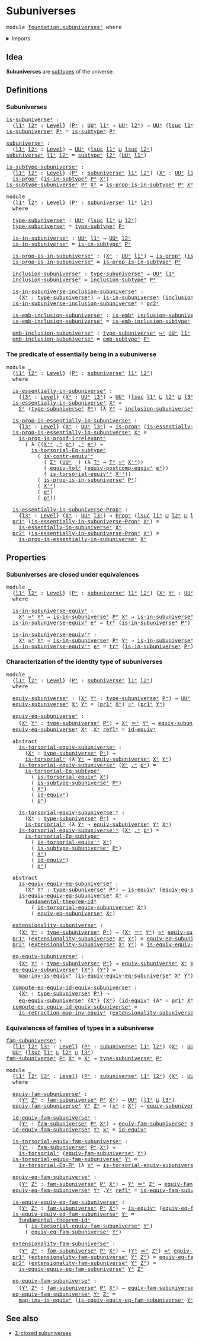 # Subuniverses

<pre class="Agda"><a id="25" class="Keyword">module</a> <a id="32" href="foundation.subuniverses%25E1%25B5%2589.html" class="Module">foundation.subuniversesᵉ</a> <a id="57" class="Keyword">where</a>
</pre>
<details><summary>Imports</summary>

<pre class="Agda"><a id="113" class="Keyword">open</a> <a id="118" class="Keyword">import</a> <a id="125" href="foundation.dependent-pair-types%25E1%25B5%2589.html" class="Module">foundation.dependent-pair-typesᵉ</a>
<a id="158" class="Keyword">open</a> <a id="163" class="Keyword">import</a> <a id="170" href="foundation.equality-dependent-function-types%25E1%25B5%2589.html" class="Module">foundation.equality-dependent-function-typesᵉ</a>
<a id="216" class="Keyword">open</a> <a id="221" class="Keyword">import</a> <a id="228" href="foundation.equivalences%25E1%25B5%2589.html" class="Module">foundation.equivalencesᵉ</a>
<a id="253" class="Keyword">open</a> <a id="258" class="Keyword">import</a> <a id="265" href="foundation.fundamental-theorem-of-identity-types%25E1%25B5%2589.html" class="Module">foundation.fundamental-theorem-of-identity-typesᵉ</a>
<a id="315" class="Keyword">open</a> <a id="320" class="Keyword">import</a> <a id="327" href="foundation.subtype-identity-principle%25E1%25B5%2589.html" class="Module">foundation.subtype-identity-principleᵉ</a>
<a id="366" class="Keyword">open</a> <a id="371" class="Keyword">import</a> <a id="378" href="foundation.univalence%25E1%25B5%2589.html" class="Module">foundation.univalenceᵉ</a>
<a id="401" class="Keyword">open</a> <a id="406" class="Keyword">import</a> <a id="413" href="foundation.universe-levels%25E1%25B5%2589.html" class="Module">foundation.universe-levelsᵉ</a>

<a id="442" class="Keyword">open</a> <a id="447" class="Keyword">import</a> <a id="454" href="foundation-core.contractible-types%25E1%25B5%2589.html" class="Module">foundation-core.contractible-typesᵉ</a>
<a id="490" class="Keyword">open</a> <a id="495" class="Keyword">import</a> <a id="502" href="foundation-core.embeddings%25E1%25B5%2589.html" class="Module">foundation-core.embeddingsᵉ</a>
<a id="530" class="Keyword">open</a> <a id="535" class="Keyword">import</a> <a id="542" href="foundation-core.fibers-of-maps%25E1%25B5%2589.html" class="Module">foundation-core.fibers-of-mapsᵉ</a>
<a id="574" class="Keyword">open</a> <a id="579" class="Keyword">import</a> <a id="586" href="foundation-core.functoriality-dependent-pair-types%25E1%25B5%2589.html" class="Module">foundation-core.functoriality-dependent-pair-typesᵉ</a>
<a id="638" class="Keyword">open</a> <a id="643" class="Keyword">import</a> <a id="650" href="foundation-core.identity-types%25E1%25B5%2589.html" class="Module">foundation-core.identity-typesᵉ</a>
<a id="682" class="Keyword">open</a> <a id="687" class="Keyword">import</a> <a id="694" href="foundation-core.propositions%25E1%25B5%2589.html" class="Module">foundation-core.propositionsᵉ</a>
<a id="724" class="Keyword">open</a> <a id="729" class="Keyword">import</a> <a id="736" href="foundation-core.subtypes%25E1%25B5%2589.html" class="Module">foundation-core.subtypesᵉ</a>
<a id="762" class="Keyword">open</a> <a id="767" class="Keyword">import</a> <a id="774" href="foundation-core.torsorial-type-families%25E1%25B5%2589.html" class="Module">foundation-core.torsorial-type-familiesᵉ</a>
<a id="815" class="Keyword">open</a> <a id="820" class="Keyword">import</a> <a id="827" href="foundation-core.transport-along-identifications%25E1%25B5%2589.html" class="Module">foundation-core.transport-along-identificationsᵉ</a>
</pre>
</details>

## Idea

**Subuniverses** are [subtypes](foundation-core.subtypes.md) of the universe.

## Definitions

### Subuniverses

<pre class="Agda"><a id="is-subuniverseᵉ"></a><a id="1023" href="foundation.subuniverses%25E1%25B5%2589.html#1023" class="Function">is-subuniverseᵉ</a> <a id="1039" class="Symbol">:</a>
  <a id="1043" class="Symbol">{</a><a id="1044" href="foundation.subuniverses%25E1%25B5%2589.html#1044" class="Bound">l1ᵉ</a> <a id="1048" href="foundation.subuniverses%25E1%25B5%2589.html#1048" class="Bound">l2ᵉ</a> <a id="1052" class="Symbol">:</a> <a id="1054" href="Agda.Primitive.html#742" class="Postulate">Level</a><a id="1059" class="Symbol">}</a> <a id="1061" class="Symbol">(</a><a id="1062" href="foundation.subuniverses%25E1%25B5%2589.html#1062" class="Bound">Pᵉ</a> <a id="1065" class="Symbol">:</a> <a id="1067" href="Agda.Primitive.html#429" class="Primitive">UUᵉ</a> <a id="1071" href="foundation.subuniverses%25E1%25B5%2589.html#1044" class="Bound">l1ᵉ</a> <a id="1075" class="Symbol">→</a> <a id="1077" href="Agda.Primitive.html#429" class="Primitive">UUᵉ</a> <a id="1081" href="foundation.subuniverses%25E1%25B5%2589.html#1048" class="Bound">l2ᵉ</a><a id="1084" class="Symbol">)</a> <a id="1086" class="Symbol">→</a> <a id="1088" href="Agda.Primitive.html#429" class="Primitive">UUᵉ</a> <a id="1092" class="Symbol">(</a><a id="1093" href="Agda.Primitive.html#931" class="Primitive">lsuc</a> <a id="1098" href="foundation.subuniverses%25E1%25B5%2589.html#1044" class="Bound">l1ᵉ</a> <a id="1102" href="Agda.Primitive.html#961" class="Primitive Operator">⊔</a> <a id="1104" href="foundation.subuniverses%25E1%25B5%2589.html#1048" class="Bound">l2ᵉ</a><a id="1107" class="Symbol">)</a>
<a id="1109" href="foundation.subuniverses%25E1%25B5%2589.html#1023" class="Function">is-subuniverseᵉ</a> <a id="1125" href="foundation.subuniverses%25E1%25B5%2589.html#1125" class="Bound">Pᵉ</a> <a id="1128" class="Symbol">=</a> <a id="1130" href="foundation-core.subtypes%25E1%25B5%2589.html#1302" class="Function">is-subtypeᵉ</a> <a id="1142" href="foundation.subuniverses%25E1%25B5%2589.html#1125" class="Bound">Pᵉ</a>

<a id="subuniverseᵉ"></a><a id="1146" href="foundation.subuniverses%25E1%25B5%2589.html#1146" class="Function">subuniverseᵉ</a> <a id="1159" class="Symbol">:</a>
  <a id="1163" class="Symbol">(</a><a id="1164" href="foundation.subuniverses%25E1%25B5%2589.html#1164" class="Bound">l1ᵉ</a> <a id="1168" href="foundation.subuniverses%25E1%25B5%2589.html#1168" class="Bound">l2ᵉ</a> <a id="1172" class="Symbol">:</a> <a id="1174" href="Agda.Primitive.html#742" class="Postulate">Level</a><a id="1179" class="Symbol">)</a> <a id="1181" class="Symbol">→</a> <a id="1183" href="Agda.Primitive.html#429" class="Primitive">UUᵉ</a> <a id="1187" class="Symbol">(</a><a id="1188" href="Agda.Primitive.html#931" class="Primitive">lsuc</a> <a id="1193" href="foundation.subuniverses%25E1%25B5%2589.html#1164" class="Bound">l1ᵉ</a> <a id="1197" href="Agda.Primitive.html#961" class="Primitive Operator">⊔</a> <a id="1199" href="Agda.Primitive.html#931" class="Primitive">lsuc</a> <a id="1204" href="foundation.subuniverses%25E1%25B5%2589.html#1168" class="Bound">l2ᵉ</a><a id="1207" class="Symbol">)</a>
<a id="1209" href="foundation.subuniverses%25E1%25B5%2589.html#1146" class="Function">subuniverseᵉ</a> <a id="1222" href="foundation.subuniverses%25E1%25B5%2589.html#1222" class="Bound">l1ᵉ</a> <a id="1226" href="foundation.subuniverses%25E1%25B5%2589.html#1226" class="Bound">l2ᵉ</a> <a id="1230" class="Symbol">=</a> <a id="1232" href="foundation-core.subtypes%25E1%25B5%2589.html#1441" class="Function">subtypeᵉ</a> <a id="1241" href="foundation.subuniverses%25E1%25B5%2589.html#1226" class="Bound">l2ᵉ</a> <a id="1245" class="Symbol">(</a><a id="1246" href="Agda.Primitive.html#429" class="Primitive">UUᵉ</a> <a id="1250" href="foundation.subuniverses%25E1%25B5%2589.html#1222" class="Bound">l1ᵉ</a><a id="1253" class="Symbol">)</a>

<a id="is-subtype-subuniverseᵉ"></a><a id="1256" href="foundation.subuniverses%25E1%25B5%2589.html#1256" class="Function">is-subtype-subuniverseᵉ</a> <a id="1280" class="Symbol">:</a>
  <a id="1284" class="Symbol">{</a><a id="1285" href="foundation.subuniverses%25E1%25B5%2589.html#1285" class="Bound">l1ᵉ</a> <a id="1289" href="foundation.subuniverses%25E1%25B5%2589.html#1289" class="Bound">l2ᵉ</a> <a id="1293" class="Symbol">:</a> <a id="1295" href="Agda.Primitive.html#742" class="Postulate">Level</a><a id="1300" class="Symbol">}</a> <a id="1302" class="Symbol">(</a><a id="1303" href="foundation.subuniverses%25E1%25B5%2589.html#1303" class="Bound">Pᵉ</a> <a id="1306" class="Symbol">:</a> <a id="1308" href="foundation.subuniverses%25E1%25B5%2589.html#1146" class="Function">subuniverseᵉ</a> <a id="1321" href="foundation.subuniverses%25E1%25B5%2589.html#1285" class="Bound">l1ᵉ</a> <a id="1325" href="foundation.subuniverses%25E1%25B5%2589.html#1289" class="Bound">l2ᵉ</a><a id="1328" class="Symbol">)</a> <a id="1330" class="Symbol">(</a><a id="1331" href="foundation.subuniverses%25E1%25B5%2589.html#1331" class="Bound">Xᵉ</a> <a id="1334" class="Symbol">:</a> <a id="1336" href="Agda.Primitive.html#429" class="Primitive">UUᵉ</a> <a id="1340" href="foundation.subuniverses%25E1%25B5%2589.html#1285" class="Bound">l1ᵉ</a><a id="1343" class="Symbol">)</a> <a id="1345" class="Symbol">→</a>
  <a id="1349" href="foundation-core.propositions%25E1%25B5%2589.html#1041" class="Function">is-propᵉ</a> <a id="1358" class="Symbol">(</a><a id="1359" href="foundation-core.subtypes%25E1%25B5%2589.html#1626" class="Function">is-in-subtypeᵉ</a> <a id="1374" href="foundation.subuniverses%25E1%25B5%2589.html#1303" class="Bound">Pᵉ</a> <a id="1377" href="foundation.subuniverses%25E1%25B5%2589.html#1331" class="Bound">Xᵉ</a><a id="1379" class="Symbol">)</a>
<a id="1381" href="foundation.subuniverses%25E1%25B5%2589.html#1256" class="Function">is-subtype-subuniverseᵉ</a> <a id="1405" href="foundation.subuniverses%25E1%25B5%2589.html#1405" class="Bound">Pᵉ</a> <a id="1408" href="foundation.subuniverses%25E1%25B5%2589.html#1408" class="Bound">Xᵉ</a> <a id="1411" class="Symbol">=</a> <a id="1413" href="foundation-core.subtypes%25E1%25B5%2589.html#1700" class="Function">is-prop-is-in-subtypeᵉ</a> <a id="1436" href="foundation.subuniverses%25E1%25B5%2589.html#1405" class="Bound">Pᵉ</a> <a id="1439" href="foundation.subuniverses%25E1%25B5%2589.html#1408" class="Bound">Xᵉ</a>

<a id="1443" class="Keyword">module</a> <a id="1450" href="foundation.subuniverses%25E1%25B5%2589.html#1450" class="Module">_</a>
  <a id="1454" class="Symbol">{</a><a id="1455" href="foundation.subuniverses%25E1%25B5%2589.html#1455" class="Bound">l1ᵉ</a> <a id="1459" href="foundation.subuniverses%25E1%25B5%2589.html#1459" class="Bound">l2ᵉ</a> <a id="1463" class="Symbol">:</a> <a id="1465" href="Agda.Primitive.html#742" class="Postulate">Level</a><a id="1470" class="Symbol">}</a> <a id="1472" class="Symbol">(</a><a id="1473" href="foundation.subuniverses%25E1%25B5%2589.html#1473" class="Bound">Pᵉ</a> <a id="1476" class="Symbol">:</a> <a id="1478" href="foundation.subuniverses%25E1%25B5%2589.html#1146" class="Function">subuniverseᵉ</a> <a id="1491" href="foundation.subuniverses%25E1%25B5%2589.html#1455" class="Bound">l1ᵉ</a> <a id="1495" href="foundation.subuniverses%25E1%25B5%2589.html#1459" class="Bound">l2ᵉ</a><a id="1498" class="Symbol">)</a>
  <a id="1502" class="Keyword">where</a>

  <a id="1511" href="foundation.subuniverses%25E1%25B5%2589.html#1511" class="Function">type-subuniverseᵉ</a> <a id="1529" class="Symbol">:</a> <a id="1531" href="Agda.Primitive.html#429" class="Primitive">UUᵉ</a> <a id="1535" class="Symbol">(</a><a id="1536" href="Agda.Primitive.html#931" class="Primitive">lsuc</a> <a id="1541" href="foundation.subuniverses%25E1%25B5%2589.html#1455" class="Bound">l1ᵉ</a> <a id="1545" href="Agda.Primitive.html#961" class="Primitive Operator">⊔</a> <a id="1547" href="foundation.subuniverses%25E1%25B5%2589.html#1459" class="Bound">l2ᵉ</a><a id="1550" class="Symbol">)</a>
  <a id="1554" href="foundation.subuniverses%25E1%25B5%2589.html#1511" class="Function">type-subuniverseᵉ</a> <a id="1572" class="Symbol">=</a> <a id="1574" href="foundation-core.subtypes%25E1%25B5%2589.html#1826" class="Function">type-subtypeᵉ</a> <a id="1588" href="foundation.subuniverses%25E1%25B5%2589.html#1473" class="Bound">Pᵉ</a>

  <a id="1594" href="foundation.subuniverses%25E1%25B5%2589.html#1594" class="Function">is-in-subuniverseᵉ</a> <a id="1613" class="Symbol">:</a> <a id="1615" href="Agda.Primitive.html#429" class="Primitive">UUᵉ</a> <a id="1619" href="foundation.subuniverses%25E1%25B5%2589.html#1455" class="Bound">l1ᵉ</a> <a id="1623" class="Symbol">→</a> <a id="1625" href="Agda.Primitive.html#429" class="Primitive">UUᵉ</a> <a id="1629" href="foundation.subuniverses%25E1%25B5%2589.html#1459" class="Bound">l2ᵉ</a>
  <a id="1635" href="foundation.subuniverses%25E1%25B5%2589.html#1594" class="Function">is-in-subuniverseᵉ</a> <a id="1654" class="Symbol">=</a> <a id="1656" href="foundation-core.subtypes%25E1%25B5%2589.html#1626" class="Function">is-in-subtypeᵉ</a> <a id="1671" href="foundation.subuniverses%25E1%25B5%2589.html#1473" class="Bound">Pᵉ</a>

  <a id="1677" href="foundation.subuniverses%25E1%25B5%2589.html#1677" class="Function">is-prop-is-in-subuniverseᵉ</a> <a id="1704" class="Symbol">:</a> <a id="1706" class="Symbol">(</a><a id="1707" href="foundation.subuniverses%25E1%25B5%2589.html#1707" class="Bound">Xᵉ</a> <a id="1710" class="Symbol">:</a> <a id="1712" href="Agda.Primitive.html#429" class="Primitive">UUᵉ</a> <a id="1716" href="foundation.subuniverses%25E1%25B5%2589.html#1455" class="Bound">l1ᵉ</a><a id="1719" class="Symbol">)</a> <a id="1721" class="Symbol">→</a> <a id="1723" href="foundation-core.propositions%25E1%25B5%2589.html#1041" class="Function">is-propᵉ</a> <a id="1732" class="Symbol">(</a><a id="1733" href="foundation.subuniverses%25E1%25B5%2589.html#1594" class="Function">is-in-subuniverseᵉ</a> <a id="1752" href="foundation.subuniverses%25E1%25B5%2589.html#1707" class="Bound">Xᵉ</a><a id="1754" class="Symbol">)</a>
  <a id="1758" href="foundation.subuniverses%25E1%25B5%2589.html#1677" class="Function">is-prop-is-in-subuniverseᵉ</a> <a id="1785" class="Symbol">=</a> <a id="1787" href="foundation-core.subtypes%25E1%25B5%2589.html#1700" class="Function">is-prop-is-in-subtypeᵉ</a> <a id="1810" href="foundation.subuniverses%25E1%25B5%2589.html#1473" class="Bound">Pᵉ</a>

  <a id="1816" href="foundation.subuniverses%25E1%25B5%2589.html#1816" class="Function">inclusion-subuniverseᵉ</a> <a id="1839" class="Symbol">:</a> <a id="1841" href="foundation.subuniverses%25E1%25B5%2589.html#1511" class="Function">type-subuniverseᵉ</a> <a id="1859" class="Symbol">→</a> <a id="1861" href="Agda.Primitive.html#429" class="Primitive">UUᵉ</a> <a id="1865" href="foundation.subuniverses%25E1%25B5%2589.html#1455" class="Bound">l1ᵉ</a>
  <a id="1871" href="foundation.subuniverses%25E1%25B5%2589.html#1816" class="Function">inclusion-subuniverseᵉ</a> <a id="1894" class="Symbol">=</a> <a id="1896" href="foundation-core.subtypes%25E1%25B5%2589.html#1900" class="Function">inclusion-subtypeᵉ</a> <a id="1915" href="foundation.subuniverses%25E1%25B5%2589.html#1473" class="Bound">Pᵉ</a>

  <a id="1921" href="foundation.subuniverses%25E1%25B5%2589.html#1921" class="Function">is-in-subuniverse-inclusion-subuniverseᵉ</a> <a id="1962" class="Symbol">:</a>
    <a id="1968" class="Symbol">(</a><a id="1969" href="foundation.subuniverses%25E1%25B5%2589.html#1969" class="Bound">Xᵉ</a> <a id="1972" class="Symbol">:</a> <a id="1974" href="foundation.subuniverses%25E1%25B5%2589.html#1511" class="Function">type-subuniverseᵉ</a><a id="1991" class="Symbol">)</a> <a id="1993" class="Symbol">→</a> <a id="1995" href="foundation.subuniverses%25E1%25B5%2589.html#1594" class="Function">is-in-subuniverseᵉ</a> <a id="2014" class="Symbol">(</a><a id="2015" href="foundation.subuniverses%25E1%25B5%2589.html#1816" class="Function">inclusion-subuniverseᵉ</a> <a id="2038" href="foundation.subuniverses%25E1%25B5%2589.html#1969" class="Bound">Xᵉ</a><a id="2040" class="Symbol">)</a>
  <a id="2044" href="foundation.subuniverses%25E1%25B5%2589.html#1921" class="Function">is-in-subuniverse-inclusion-subuniverseᵉ</a> <a id="2085" class="Symbol">=</a> <a id="2087" href="foundation.dependent-pair-types%25E1%25B5%2589.html#711" class="Field">pr2ᵉ</a>

  <a id="2095" href="foundation.subuniverses%25E1%25B5%2589.html#2095" class="Function">is-emb-inclusion-subuniverseᵉ</a> <a id="2125" class="Symbol">:</a> <a id="2127" href="foundation-core.embeddings%25E1%25B5%2589.html#1101" class="Function">is-embᵉ</a> <a id="2135" href="foundation.subuniverses%25E1%25B5%2589.html#1816" class="Function">inclusion-subuniverseᵉ</a>
  <a id="2160" href="foundation.subuniverses%25E1%25B5%2589.html#2095" class="Function">is-emb-inclusion-subuniverseᵉ</a> <a id="2190" class="Symbol">=</a> <a id="2192" href="foundation-core.subtypes%25E1%25B5%2589.html#5242" class="Function">is-emb-inclusion-subtypeᵉ</a> <a id="2218" href="foundation.subuniverses%25E1%25B5%2589.html#1473" class="Bound">Pᵉ</a>

  <a id="2224" href="foundation.subuniverses%25E1%25B5%2589.html#2224" class="Function">emb-inclusion-subuniverseᵉ</a> <a id="2251" class="Symbol">:</a> <a id="2253" href="foundation.subuniverses%25E1%25B5%2589.html#1511" class="Function">type-subuniverseᵉ</a> <a id="2271" href="foundation-core.embeddings%25E1%25B5%2589.html#1585" class="Function Operator">↪ᵉ</a> <a id="2274" href="Agda.Primitive.html#429" class="Primitive">UUᵉ</a> <a id="2278" href="foundation.subuniverses%25E1%25B5%2589.html#1455" class="Bound">l1ᵉ</a>
  <a id="2284" href="foundation.subuniverses%25E1%25B5%2589.html#2224" class="Function">emb-inclusion-subuniverseᵉ</a> <a id="2311" class="Symbol">=</a> <a id="2313" href="foundation-core.subtypes%25E1%25B5%2589.html#5408" class="Function">emb-subtypeᵉ</a> <a id="2326" href="foundation.subuniverses%25E1%25B5%2589.html#1473" class="Bound">Pᵉ</a>
</pre>
### The predicate of essentially being in a subuniverse

<pre class="Agda"><a id="2399" class="Keyword">module</a> <a id="2406" href="foundation.subuniverses%25E1%25B5%2589.html#2406" class="Module">_</a>
  <a id="2410" class="Symbol">{</a><a id="2411" href="foundation.subuniverses%25E1%25B5%2589.html#2411" class="Bound">l1ᵉ</a> <a id="2415" href="foundation.subuniverses%25E1%25B5%2589.html#2415" class="Bound">l2ᵉ</a> <a id="2419" class="Symbol">:</a> <a id="2421" href="Agda.Primitive.html#742" class="Postulate">Level</a><a id="2426" class="Symbol">}</a> <a id="2428" class="Symbol">(</a><a id="2429" href="foundation.subuniverses%25E1%25B5%2589.html#2429" class="Bound">Pᵉ</a> <a id="2432" class="Symbol">:</a> <a id="2434" href="foundation.subuniverses%25E1%25B5%2589.html#1146" class="Function">subuniverseᵉ</a> <a id="2447" href="foundation.subuniverses%25E1%25B5%2589.html#2411" class="Bound">l1ᵉ</a> <a id="2451" href="foundation.subuniverses%25E1%25B5%2589.html#2415" class="Bound">l2ᵉ</a><a id="2454" class="Symbol">)</a>
  <a id="2458" class="Keyword">where</a>

  <a id="2467" href="foundation.subuniverses%25E1%25B5%2589.html#2467" class="Function">is-essentially-in-subuniverseᵉ</a> <a id="2498" class="Symbol">:</a>
    <a id="2504" class="Symbol">{</a><a id="2505" href="foundation.subuniverses%25E1%25B5%2589.html#2505" class="Bound">l3ᵉ</a> <a id="2509" class="Symbol">:</a> <a id="2511" href="Agda.Primitive.html#742" class="Postulate">Level</a><a id="2516" class="Symbol">}</a> <a id="2518" class="Symbol">(</a><a id="2519" href="foundation.subuniverses%25E1%25B5%2589.html#2519" class="Bound">Xᵉ</a> <a id="2522" class="Symbol">:</a> <a id="2524" href="Agda.Primitive.html#429" class="Primitive">UUᵉ</a> <a id="2528" href="foundation.subuniverses%25E1%25B5%2589.html#2505" class="Bound">l3ᵉ</a><a id="2531" class="Symbol">)</a> <a id="2533" class="Symbol">→</a> <a id="2535" href="Agda.Primitive.html#429" class="Primitive">UUᵉ</a> <a id="2539" class="Symbol">(</a><a id="2540" href="Agda.Primitive.html#931" class="Primitive">lsuc</a> <a id="2545" href="foundation.subuniverses%25E1%25B5%2589.html#2411" class="Bound">l1ᵉ</a> <a id="2549" href="Agda.Primitive.html#961" class="Primitive Operator">⊔</a> <a id="2551" href="foundation.subuniverses%25E1%25B5%2589.html#2415" class="Bound">l2ᵉ</a> <a id="2555" href="Agda.Primitive.html#961" class="Primitive Operator">⊔</a> <a id="2557" href="foundation.subuniverses%25E1%25B5%2589.html#2505" class="Bound">l3ᵉ</a><a id="2560" class="Symbol">)</a>
  <a id="2564" href="foundation.subuniverses%25E1%25B5%2589.html#2467" class="Function">is-essentially-in-subuniverseᵉ</a> <a id="2595" href="foundation.subuniverses%25E1%25B5%2589.html#2595" class="Bound">Xᵉ</a> <a id="2598" class="Symbol">=</a>
    <a id="2604" href="foundation.dependent-pair-types%25E1%25B5%2589.html#585" class="Record">Σᵉ</a> <a id="2607" class="Symbol">(</a><a id="2608" href="foundation.subuniverses%25E1%25B5%2589.html#1511" class="Function">type-subuniverseᵉ</a> <a id="2626" href="foundation.subuniverses%25E1%25B5%2589.html#2429" class="Bound">Pᵉ</a><a id="2628" class="Symbol">)</a> <a id="2630" class="Symbol">(λ</a> <a id="2633" href="foundation.subuniverses%25E1%25B5%2589.html#2633" class="Bound">Yᵉ</a> <a id="2636" class="Symbol">→</a> <a id="2638" href="foundation.subuniverses%25E1%25B5%2589.html#1816" class="Function">inclusion-subuniverseᵉ</a> <a id="2661" href="foundation.subuniverses%25E1%25B5%2589.html#2429" class="Bound">Pᵉ</a> <a id="2664" href="foundation.subuniverses%25E1%25B5%2589.html#2633" class="Bound">Yᵉ</a> <a id="2667" href="foundation-core.equivalences%25E1%25B5%2589.html#2662" class="Function Operator">≃ᵉ</a> <a id="2670" href="foundation.subuniverses%25E1%25B5%2589.html#2595" class="Bound">Xᵉ</a><a id="2672" class="Symbol">)</a>

  <a id="2677" href="foundation.subuniverses%25E1%25B5%2589.html#2677" class="Function">is-prop-is-essentially-in-subuniverseᵉ</a> <a id="2716" class="Symbol">:</a>
    <a id="2722" class="Symbol">{</a><a id="2723" href="foundation.subuniverses%25E1%25B5%2589.html#2723" class="Bound">l3ᵉ</a> <a id="2727" class="Symbol">:</a> <a id="2729" href="Agda.Primitive.html#742" class="Postulate">Level</a><a id="2734" class="Symbol">}</a> <a id="2736" class="Symbol">(</a><a id="2737" href="foundation.subuniverses%25E1%25B5%2589.html#2737" class="Bound">Xᵉ</a> <a id="2740" class="Symbol">:</a> <a id="2742" href="Agda.Primitive.html#429" class="Primitive">UUᵉ</a> <a id="2746" href="foundation.subuniverses%25E1%25B5%2589.html#2723" class="Bound">l3ᵉ</a><a id="2749" class="Symbol">)</a> <a id="2751" class="Symbol">→</a> <a id="2753" href="foundation-core.propositions%25E1%25B5%2589.html#1041" class="Function">is-propᵉ</a> <a id="2762" class="Symbol">(</a><a id="2763" href="foundation.subuniverses%25E1%25B5%2589.html#2467" class="Function">is-essentially-in-subuniverseᵉ</a> <a id="2794" href="foundation.subuniverses%25E1%25B5%2589.html#2737" class="Bound">Xᵉ</a><a id="2796" class="Symbol">)</a>
  <a id="2800" href="foundation.subuniverses%25E1%25B5%2589.html#2677" class="Function">is-prop-is-essentially-in-subuniverseᵉ</a> <a id="2839" href="foundation.subuniverses%25E1%25B5%2589.html#2839" class="Bound">Xᵉ</a> <a id="2842" class="Symbol">=</a>
    <a id="2848" href="foundation-core.propositions%25E1%25B5%2589.html#3210" class="Function">is-prop-is-proof-irrelevantᵉ</a>
      <a id="2883" class="Symbol">(</a> <a id="2885" class="Symbol">λ</a> <a id="2887" class="Symbol">((</a><a id="2889" href="foundation.subuniverses%25E1%25B5%2589.html#2889" class="Bound">X&#39;ᵉ</a> <a id="2893" href="foundation.dependent-pair-types%25E1%25B5%2589.html#788" class="InductiveConstructor Operator">,ᵉ</a> <a id="2896" href="foundation.subuniverses%25E1%25B5%2589.html#2896" class="Bound">pᵉ</a><a id="2898" class="Symbol">)</a> <a id="2900" href="foundation.dependent-pair-types%25E1%25B5%2589.html#788" class="InductiveConstructor Operator">,ᵉ</a> <a id="2903" href="foundation.subuniverses%25E1%25B5%2589.html#2903" class="Bound">eᵉ</a><a id="2905" class="Symbol">)</a> <a id="2907" class="Symbol">→</a>
        <a id="2917" href="foundation.subtype-identity-principle%25E1%25B5%2589.html#1348" class="Function">is-torsorial-Eq-subtypeᵉ</a>
          <a id="2952" class="Symbol">(</a> <a id="2954" href="foundation-core.contractible-types%25E1%25B5%2589.html#3162" class="Function">is-contr-equiv&#39;ᵉ</a>
            <a id="2983" class="Symbol">(</a> <a id="2985" href="foundation.dependent-pair-types%25E1%25B5%2589.html#585" class="Record">Σᵉ</a> <a id="2988" class="Symbol">(</a><a id="2989" href="Agda.Primitive.html#429" class="Primitive">UUᵉ</a> <a id="2993" class="Symbol">_)</a> <a id="2996" class="Symbol">(λ</a> <a id="2999" href="foundation.subuniverses%25E1%25B5%2589.html#2999" class="Bound">Tᵉ</a> <a id="3002" class="Symbol">→</a> <a id="3004" href="foundation.subuniverses%25E1%25B5%2589.html#2999" class="Bound">Tᵉ</a> <a id="3007" href="foundation-core.equivalences%25E1%25B5%2589.html#2662" class="Function Operator">≃ᵉ</a> <a id="3010" href="foundation.subuniverses%25E1%25B5%2589.html#2889" class="Bound">X&#39;ᵉ</a><a id="3013" class="Symbol">))</a>
            <a id="3028" class="Symbol">(</a> <a id="3030" href="foundation-core.functoriality-dependent-pair-types%25E1%25B5%2589.html#7790" class="Function">equiv-totᵉ</a> <a id="3041" class="Symbol">(</a><a id="3042" href="foundation.equivalences%25E1%25B5%2589.html#18615" class="Function">equiv-postcomp-equivᵉ</a> <a id="3064" href="foundation.subuniverses%25E1%25B5%2589.html#2903" class="Bound">eᵉ</a><a id="3066" class="Symbol">))</a>
            <a id="3081" class="Symbol">(</a> <a id="3083" href="foundation.univalence%25E1%25B5%2589.html#4214" class="Function">is-torsorial-equiv&#39;ᵉ</a> <a id="3104" href="foundation.subuniverses%25E1%25B5%2589.html#2889" class="Bound">X&#39;ᵉ</a><a id="3107" class="Symbol">))</a>
          <a id="3120" class="Symbol">(</a> <a id="3122" href="foundation.subuniverses%25E1%25B5%2589.html#1677" class="Function">is-prop-is-in-subuniverseᵉ</a> <a id="3149" href="foundation.subuniverses%25E1%25B5%2589.html#2429" class="Bound">Pᵉ</a><a id="3151" class="Symbol">)</a>
          <a id="3163" class="Symbol">(</a> <a id="3165" href="foundation.subuniverses%25E1%25B5%2589.html#2889" class="Bound">X&#39;ᵉ</a><a id="3168" class="Symbol">)</a>
          <a id="3180" class="Symbol">(</a> <a id="3182" href="foundation.subuniverses%25E1%25B5%2589.html#2903" class="Bound">eᵉ</a><a id="3184" class="Symbol">)</a>
          <a id="3196" class="Symbol">(</a> <a id="3198" href="foundation.subuniverses%25E1%25B5%2589.html#2896" class="Bound">pᵉ</a><a id="3200" class="Symbol">))</a>

  <a id="3206" href="foundation.subuniverses%25E1%25B5%2589.html#3206" class="Function">is-essentially-in-subuniverse-Propᵉ</a> <a id="3242" class="Symbol">:</a>
    <a id="3248" class="Symbol">{</a><a id="3249" href="foundation.subuniverses%25E1%25B5%2589.html#3249" class="Bound">l3ᵉ</a> <a id="3253" class="Symbol">:</a> <a id="3255" href="Agda.Primitive.html#742" class="Postulate">Level</a><a id="3260" class="Symbol">}</a> <a id="3262" class="Symbol">(</a><a id="3263" href="foundation.subuniverses%25E1%25B5%2589.html#3263" class="Bound">Xᵉ</a> <a id="3266" class="Symbol">:</a> <a id="3268" href="Agda.Primitive.html#429" class="Primitive">UUᵉ</a> <a id="3272" href="foundation.subuniverses%25E1%25B5%2589.html#3249" class="Bound">l3ᵉ</a><a id="3275" class="Symbol">)</a> <a id="3277" class="Symbol">→</a> <a id="3279" href="foundation-core.propositions%25E1%25B5%2589.html#1181" class="Function">Propᵉ</a> <a id="3285" class="Symbol">(</a><a id="3286" href="Agda.Primitive.html#931" class="Primitive">lsuc</a> <a id="3291" href="foundation.subuniverses%25E1%25B5%2589.html#2411" class="Bound">l1ᵉ</a> <a id="3295" href="Agda.Primitive.html#961" class="Primitive Operator">⊔</a> <a id="3297" href="foundation.subuniverses%25E1%25B5%2589.html#2415" class="Bound">l2ᵉ</a> <a id="3301" href="Agda.Primitive.html#961" class="Primitive Operator">⊔</a> <a id="3303" href="foundation.subuniverses%25E1%25B5%2589.html#3249" class="Bound">l3ᵉ</a><a id="3306" class="Symbol">)</a>
  <a id="3310" href="foundation.dependent-pair-types%25E1%25B5%2589.html#697" class="Field">pr1ᵉ</a> <a id="3315" class="Symbol">(</a><a id="3316" href="foundation.subuniverses%25E1%25B5%2589.html#3206" class="Function">is-essentially-in-subuniverse-Propᵉ</a> <a id="3352" href="foundation.subuniverses%25E1%25B5%2589.html#3352" class="Bound">Xᵉ</a><a id="3354" class="Symbol">)</a> <a id="3356" class="Symbol">=</a>
    <a id="3362" href="foundation.subuniverses%25E1%25B5%2589.html#2467" class="Function">is-essentially-in-subuniverseᵉ</a> <a id="3393" href="foundation.subuniverses%25E1%25B5%2589.html#3352" class="Bound">Xᵉ</a>
  <a id="3398" href="foundation.dependent-pair-types%25E1%25B5%2589.html#711" class="Field">pr2ᵉ</a> <a id="3403" class="Symbol">(</a><a id="3404" href="foundation.subuniverses%25E1%25B5%2589.html#3206" class="Function">is-essentially-in-subuniverse-Propᵉ</a> <a id="3440" href="foundation.subuniverses%25E1%25B5%2589.html#3440" class="Bound">Xᵉ</a><a id="3442" class="Symbol">)</a> <a id="3444" class="Symbol">=</a>
    <a id="3450" href="foundation.subuniverses%25E1%25B5%2589.html#2677" class="Function">is-prop-is-essentially-in-subuniverseᵉ</a> <a id="3489" href="foundation.subuniverses%25E1%25B5%2589.html#3440" class="Bound">Xᵉ</a>
</pre>
## Properties

### Subuniverses are closed under equivalences

<pre class="Agda"><a id="3568" class="Keyword">module</a> <a id="3575" href="foundation.subuniverses%25E1%25B5%2589.html#3575" class="Module">_</a>
  <a id="3579" class="Symbol">{</a><a id="3580" href="foundation.subuniverses%25E1%25B5%2589.html#3580" class="Bound">l1ᵉ</a> <a id="3584" href="foundation.subuniverses%25E1%25B5%2589.html#3584" class="Bound">l2ᵉ</a> <a id="3588" class="Symbol">:</a> <a id="3590" href="Agda.Primitive.html#742" class="Postulate">Level</a><a id="3595" class="Symbol">}</a> <a id="3597" class="Symbol">(</a><a id="3598" href="foundation.subuniverses%25E1%25B5%2589.html#3598" class="Bound">Pᵉ</a> <a id="3601" class="Symbol">:</a> <a id="3603" href="foundation.subuniverses%25E1%25B5%2589.html#1146" class="Function">subuniverseᵉ</a> <a id="3616" href="foundation.subuniverses%25E1%25B5%2589.html#3580" class="Bound">l1ᵉ</a> <a id="3620" href="foundation.subuniverses%25E1%25B5%2589.html#3584" class="Bound">l2ᵉ</a><a id="3623" class="Symbol">)</a> <a id="3625" class="Symbol">{</a><a id="3626" href="foundation.subuniverses%25E1%25B5%2589.html#3626" class="Bound">Xᵉ</a> <a id="3629" href="foundation.subuniverses%25E1%25B5%2589.html#3629" class="Bound">Yᵉ</a> <a id="3632" class="Symbol">:</a> <a id="3634" href="Agda.Primitive.html#429" class="Primitive">UUᵉ</a> <a id="3638" href="foundation.subuniverses%25E1%25B5%2589.html#3580" class="Bound">l1ᵉ</a><a id="3641" class="Symbol">}</a>
  <a id="3645" class="Keyword">where</a>

  <a id="3654" href="foundation.subuniverses%25E1%25B5%2589.html#3654" class="Function">is-in-subuniverse-equivᵉ</a> <a id="3679" class="Symbol">:</a>
    <a id="3685" href="foundation.subuniverses%25E1%25B5%2589.html#3626" class="Bound">Xᵉ</a> <a id="3688" href="foundation-core.equivalences%25E1%25B5%2589.html#2662" class="Function Operator">≃ᵉ</a> <a id="3691" href="foundation.subuniverses%25E1%25B5%2589.html#3629" class="Bound">Yᵉ</a> <a id="3694" class="Symbol">→</a> <a id="3696" href="foundation.subuniverses%25E1%25B5%2589.html#1594" class="Function">is-in-subuniverseᵉ</a> <a id="3715" href="foundation.subuniverses%25E1%25B5%2589.html#3598" class="Bound">Pᵉ</a> <a id="3718" href="foundation.subuniverses%25E1%25B5%2589.html#3626" class="Bound">Xᵉ</a> <a id="3721" class="Symbol">→</a> <a id="3723" href="foundation.subuniverses%25E1%25B5%2589.html#1594" class="Function">is-in-subuniverseᵉ</a> <a id="3742" href="foundation.subuniverses%25E1%25B5%2589.html#3598" class="Bound">Pᵉ</a> <a id="3745" href="foundation.subuniverses%25E1%25B5%2589.html#3629" class="Bound">Yᵉ</a>
  <a id="3750" href="foundation.subuniverses%25E1%25B5%2589.html#3654" class="Function">is-in-subuniverse-equivᵉ</a> <a id="3775" href="foundation.subuniverses%25E1%25B5%2589.html#3775" class="Bound">eᵉ</a> <a id="3778" class="Symbol">=</a> <a id="3780" href="foundation-core.transport-along-identifications%25E1%25B5%2589.html#837" class="Function">trᵉ</a> <a id="3784" class="Symbol">(</a><a id="3785" href="foundation.subuniverses%25E1%25B5%2589.html#1594" class="Function">is-in-subuniverseᵉ</a> <a id="3804" href="foundation.subuniverses%25E1%25B5%2589.html#3598" class="Bound">Pᵉ</a><a id="3806" class="Symbol">)</a> <a id="3808" class="Symbol">(</a><a id="3809" href="foundation.univalence%25E1%25B5%2589.html#1821" class="Postulate">eq-equivᵉ</a> <a id="3819" href="foundation.subuniverses%25E1%25B5%2589.html#3775" class="Bound">eᵉ</a><a id="3821" class="Symbol">)</a>

  <a id="3826" href="foundation.subuniverses%25E1%25B5%2589.html#3826" class="Function">is-in-subuniverse-equiv&#39;ᵉ</a> <a id="3852" class="Symbol">:</a>
    <a id="3858" href="foundation.subuniverses%25E1%25B5%2589.html#3626" class="Bound">Xᵉ</a> <a id="3861" href="foundation-core.equivalences%25E1%25B5%2589.html#2662" class="Function Operator">≃ᵉ</a> <a id="3864" href="foundation.subuniverses%25E1%25B5%2589.html#3629" class="Bound">Yᵉ</a> <a id="3867" class="Symbol">→</a> <a id="3869" href="foundation.subuniverses%25E1%25B5%2589.html#1594" class="Function">is-in-subuniverseᵉ</a> <a id="3888" href="foundation.subuniverses%25E1%25B5%2589.html#3598" class="Bound">Pᵉ</a> <a id="3891" href="foundation.subuniverses%25E1%25B5%2589.html#3629" class="Bound">Yᵉ</a> <a id="3894" class="Symbol">→</a> <a id="3896" href="foundation.subuniverses%25E1%25B5%2589.html#1594" class="Function">is-in-subuniverseᵉ</a> <a id="3915" href="foundation.subuniverses%25E1%25B5%2589.html#3598" class="Bound">Pᵉ</a> <a id="3918" href="foundation.subuniverses%25E1%25B5%2589.html#3626" class="Bound">Xᵉ</a>
  <a id="3923" href="foundation.subuniverses%25E1%25B5%2589.html#3826" class="Function">is-in-subuniverse-equiv&#39;ᵉ</a> <a id="3949" href="foundation.subuniverses%25E1%25B5%2589.html#3949" class="Bound">eᵉ</a> <a id="3952" class="Symbol">=</a> <a id="3954" href="foundation-core.transport-along-identifications%25E1%25B5%2589.html#837" class="Function">trᵉ</a> <a id="3958" class="Symbol">(</a><a id="3959" href="foundation.subuniverses%25E1%25B5%2589.html#1594" class="Function">is-in-subuniverseᵉ</a> <a id="3978" href="foundation.subuniverses%25E1%25B5%2589.html#3598" class="Bound">Pᵉ</a><a id="3980" class="Symbol">)</a> <a id="3982" class="Symbol">(</a><a id="3983" href="foundation-core.identity-types%25E1%25B5%2589.html#6276" class="Function">invᵉ</a> <a id="3988" class="Symbol">(</a><a id="3989" href="foundation.univalence%25E1%25B5%2589.html#1821" class="Postulate">eq-equivᵉ</a> <a id="3999" href="foundation.subuniverses%25E1%25B5%2589.html#3949" class="Bound">eᵉ</a><a id="4001" class="Symbol">))</a>
</pre>
### Characterization of the identity type of subuniverses

<pre class="Agda"><a id="4076" class="Keyword">module</a> <a id="4083" href="foundation.subuniverses%25E1%25B5%2589.html#4083" class="Module">_</a>
  <a id="4087" class="Symbol">{</a><a id="4088" href="foundation.subuniverses%25E1%25B5%2589.html#4088" class="Bound">l1ᵉ</a> <a id="4092" href="foundation.subuniverses%25E1%25B5%2589.html#4092" class="Bound">l2ᵉ</a> <a id="4096" class="Symbol">:</a> <a id="4098" href="Agda.Primitive.html#742" class="Postulate">Level</a><a id="4103" class="Symbol">}</a> <a id="4105" class="Symbol">(</a><a id="4106" href="foundation.subuniverses%25E1%25B5%2589.html#4106" class="Bound">Pᵉ</a> <a id="4109" class="Symbol">:</a> <a id="4111" href="foundation.subuniverses%25E1%25B5%2589.html#1146" class="Function">subuniverseᵉ</a> <a id="4124" href="foundation.subuniverses%25E1%25B5%2589.html#4088" class="Bound">l1ᵉ</a> <a id="4128" href="foundation.subuniverses%25E1%25B5%2589.html#4092" class="Bound">l2ᵉ</a><a id="4131" class="Symbol">)</a>
  <a id="4135" class="Keyword">where</a>

  <a id="4144" href="foundation.subuniverses%25E1%25B5%2589.html#4144" class="Function">equiv-subuniverseᵉ</a> <a id="4163" class="Symbol">:</a> <a id="4165" class="Symbol">(</a><a id="4166" href="foundation.subuniverses%25E1%25B5%2589.html#4166" class="Bound">Xᵉ</a> <a id="4169" href="foundation.subuniverses%25E1%25B5%2589.html#4169" class="Bound">Yᵉ</a> <a id="4172" class="Symbol">:</a> <a id="4174" href="foundation.subuniverses%25E1%25B5%2589.html#1511" class="Function">type-subuniverseᵉ</a> <a id="4192" href="foundation.subuniverses%25E1%25B5%2589.html#4106" class="Bound">Pᵉ</a><a id="4194" class="Symbol">)</a> <a id="4196" class="Symbol">→</a> <a id="4198" href="Agda.Primitive.html#429" class="Primitive">UUᵉ</a> <a id="4202" href="foundation.subuniverses%25E1%25B5%2589.html#4088" class="Bound">l1ᵉ</a>
  <a id="4208" href="foundation.subuniverses%25E1%25B5%2589.html#4144" class="Function">equiv-subuniverseᵉ</a> <a id="4227" href="foundation.subuniverses%25E1%25B5%2589.html#4227" class="Bound">Xᵉ</a> <a id="4230" href="foundation.subuniverses%25E1%25B5%2589.html#4230" class="Bound">Yᵉ</a> <a id="4233" class="Symbol">=</a> <a id="4235" class="Symbol">(</a><a id="4236" href="foundation.dependent-pair-types%25E1%25B5%2589.html#697" class="Field">pr1ᵉ</a> <a id="4241" href="foundation.subuniverses%25E1%25B5%2589.html#4227" class="Bound">Xᵉ</a><a id="4243" class="Symbol">)</a> <a id="4245" href="foundation-core.equivalences%25E1%25B5%2589.html#2662" class="Function Operator">≃ᵉ</a> <a id="4248" class="Symbol">(</a><a id="4249" href="foundation.dependent-pair-types%25E1%25B5%2589.html#697" class="Field">pr1ᵉ</a> <a id="4254" href="foundation.subuniverses%25E1%25B5%2589.html#4230" class="Bound">Yᵉ</a><a id="4256" class="Symbol">)</a>

  <a id="4261" href="foundation.subuniverses%25E1%25B5%2589.html#4261" class="Function">equiv-eq-subuniverseᵉ</a> <a id="4283" class="Symbol">:</a>
    <a id="4289" class="Symbol">(</a><a id="4290" href="foundation.subuniverses%25E1%25B5%2589.html#4290" class="Bound">Xᵉ</a> <a id="4293" href="foundation.subuniverses%25E1%25B5%2589.html#4293" class="Bound">Yᵉ</a> <a id="4296" class="Symbol">:</a> <a id="4298" href="foundation.subuniverses%25E1%25B5%2589.html#1511" class="Function">type-subuniverseᵉ</a> <a id="4316" href="foundation.subuniverses%25E1%25B5%2589.html#4106" class="Bound">Pᵉ</a><a id="4318" class="Symbol">)</a> <a id="4320" class="Symbol">→</a> <a id="4322" href="foundation.subuniverses%25E1%25B5%2589.html#4290" class="Bound">Xᵉ</a> <a id="4325" href="foundation-core.identity-types%25E1%25B5%2589.html#2730" class="Function Operator">＝ᵉ</a> <a id="4328" href="foundation.subuniverses%25E1%25B5%2589.html#4293" class="Bound">Yᵉ</a> <a id="4331" class="Symbol">→</a> <a id="4333" href="foundation.subuniverses%25E1%25B5%2589.html#4144" class="Function">equiv-subuniverseᵉ</a> <a id="4352" href="foundation.subuniverses%25E1%25B5%2589.html#4290" class="Bound">Xᵉ</a> <a id="4355" href="foundation.subuniverses%25E1%25B5%2589.html#4293" class="Bound">Yᵉ</a>
  <a id="4360" href="foundation.subuniverses%25E1%25B5%2589.html#4261" class="Function">equiv-eq-subuniverseᵉ</a> <a id="4382" href="foundation.subuniverses%25E1%25B5%2589.html#4382" class="Bound">Xᵉ</a> <a id="4385" class="DottedPattern Symbol">.</a><a id="4386" href="foundation.subuniverses%25E1%25B5%2589.html#4382" class="DottedPattern Bound">Xᵉ</a> <a id="4389" href="foundation-core.identity-types%25E1%25B5%2589.html#2694" class="InductiveConstructor">reflᵉ</a> <a id="4395" class="Symbol">=</a> <a id="4397" href="foundation-core.equivalences%25E1%25B5%2589.html#4139" class="Function">id-equivᵉ</a>

  <a id="4410" class="Keyword">abstract</a>
    <a id="4423" href="foundation.subuniverses%25E1%25B5%2589.html#4423" class="Function">is-torsorial-equiv-subuniverseᵉ</a> <a id="4455" class="Symbol">:</a>
      <a id="4463" class="Symbol">(</a><a id="4464" href="foundation.subuniverses%25E1%25B5%2589.html#4464" class="Bound">Xᵉ</a> <a id="4467" class="Symbol">:</a> <a id="4469" href="foundation.subuniverses%25E1%25B5%2589.html#1511" class="Function">type-subuniverseᵉ</a> <a id="4487" href="foundation.subuniverses%25E1%25B5%2589.html#4106" class="Bound">Pᵉ</a><a id="4489" class="Symbol">)</a> <a id="4491" class="Symbol">→</a>
      <a id="4499" href="foundation-core.torsorial-type-families%25E1%25B5%2589.html#2479" class="Function">is-torsorialᵉ</a> <a id="4513" class="Symbol">(λ</a> <a id="4516" href="foundation.subuniverses%25E1%25B5%2589.html#4516" class="Bound">Yᵉ</a> <a id="4519" class="Symbol">→</a> <a id="4521" href="foundation.subuniverses%25E1%25B5%2589.html#4144" class="Function">equiv-subuniverseᵉ</a> <a id="4540" href="foundation.subuniverses%25E1%25B5%2589.html#4464" class="Bound">Xᵉ</a> <a id="4543" href="foundation.subuniverses%25E1%25B5%2589.html#4516" class="Bound">Yᵉ</a><a id="4545" class="Symbol">)</a>
    <a id="4551" href="foundation.subuniverses%25E1%25B5%2589.html#4423" class="Function">is-torsorial-equiv-subuniverseᵉ</a> <a id="4583" class="Symbol">(</a><a id="4584" href="foundation.subuniverses%25E1%25B5%2589.html#4584" class="Bound">Xᵉ</a> <a id="4587" href="foundation.dependent-pair-types%25E1%25B5%2589.html#788" class="InductiveConstructor Operator">,ᵉ</a> <a id="4590" href="foundation.subuniverses%25E1%25B5%2589.html#4590" class="Bound">pᵉ</a><a id="4592" class="Symbol">)</a> <a id="4594" class="Symbol">=</a>
      <a id="4602" href="foundation.subtype-identity-principle%25E1%25B5%2589.html#1348" class="Function">is-torsorial-Eq-subtypeᵉ</a>
        <a id="4635" class="Symbol">(</a> <a id="4637" href="foundation.univalence%25E1%25B5%2589.html#4030" class="Function">is-torsorial-equivᵉ</a> <a id="4657" href="foundation.subuniverses%25E1%25B5%2589.html#4584" class="Bound">Xᵉ</a><a id="4659" class="Symbol">)</a>
        <a id="4669" class="Symbol">(</a> <a id="4671" href="foundation.subuniverses%25E1%25B5%2589.html#1256" class="Function">is-subtype-subuniverseᵉ</a> <a id="4695" href="foundation.subuniverses%25E1%25B5%2589.html#4106" class="Bound">Pᵉ</a><a id="4697" class="Symbol">)</a>
        <a id="4707" class="Symbol">(</a> <a id="4709" href="foundation.subuniverses%25E1%25B5%2589.html#4584" class="Bound">Xᵉ</a><a id="4711" class="Symbol">)</a>
        <a id="4721" class="Symbol">(</a> <a id="4723" href="foundation-core.equivalences%25E1%25B5%2589.html#4139" class="Function">id-equivᵉ</a><a id="4732" class="Symbol">)</a>
        <a id="4742" class="Symbol">(</a> <a id="4744" href="foundation.subuniverses%25E1%25B5%2589.html#4590" class="Bound">pᵉ</a><a id="4746" class="Symbol">)</a>

    <a id="4753" href="foundation.subuniverses%25E1%25B5%2589.html#4753" class="Function">is-torsorial-equiv-subuniverse&#39;ᵉ</a> <a id="4786" class="Symbol">:</a>
      <a id="4794" class="Symbol">(</a><a id="4795" href="foundation.subuniverses%25E1%25B5%2589.html#4795" class="Bound">Xᵉ</a> <a id="4798" class="Symbol">:</a> <a id="4800" href="foundation.subuniverses%25E1%25B5%2589.html#1511" class="Function">type-subuniverseᵉ</a> <a id="4818" href="foundation.subuniverses%25E1%25B5%2589.html#4106" class="Bound">Pᵉ</a><a id="4820" class="Symbol">)</a> <a id="4822" class="Symbol">→</a>
      <a id="4830" href="foundation-core.torsorial-type-families%25E1%25B5%2589.html#2479" class="Function">is-torsorialᵉ</a> <a id="4844" class="Symbol">(λ</a> <a id="4847" href="foundation.subuniverses%25E1%25B5%2589.html#4847" class="Bound">Yᵉ</a> <a id="4850" class="Symbol">→</a> <a id="4852" href="foundation.subuniverses%25E1%25B5%2589.html#4144" class="Function">equiv-subuniverseᵉ</a> <a id="4871" href="foundation.subuniverses%25E1%25B5%2589.html#4847" class="Bound">Yᵉ</a> <a id="4874" href="foundation.subuniverses%25E1%25B5%2589.html#4795" class="Bound">Xᵉ</a><a id="4876" class="Symbol">)</a>
    <a id="4882" href="foundation.subuniverses%25E1%25B5%2589.html#4753" class="Function">is-torsorial-equiv-subuniverse&#39;ᵉ</a> <a id="4915" class="Symbol">(</a><a id="4916" href="foundation.subuniverses%25E1%25B5%2589.html#4916" class="Bound">Xᵉ</a> <a id="4919" href="foundation.dependent-pair-types%25E1%25B5%2589.html#788" class="InductiveConstructor Operator">,ᵉ</a> <a id="4922" href="foundation.subuniverses%25E1%25B5%2589.html#4922" class="Bound">pᵉ</a><a id="4924" class="Symbol">)</a> <a id="4926" class="Symbol">=</a>
      <a id="4934" href="foundation.subtype-identity-principle%25E1%25B5%2589.html#1348" class="Function">is-torsorial-Eq-subtypeᵉ</a>
        <a id="4967" class="Symbol">(</a> <a id="4969" href="foundation.univalence%25E1%25B5%2589.html#4214" class="Function">is-torsorial-equiv&#39;ᵉ</a> <a id="4990" href="foundation.subuniverses%25E1%25B5%2589.html#4916" class="Bound">Xᵉ</a><a id="4992" class="Symbol">)</a>
        <a id="5002" class="Symbol">(</a> <a id="5004" href="foundation.subuniverses%25E1%25B5%2589.html#1256" class="Function">is-subtype-subuniverseᵉ</a> <a id="5028" href="foundation.subuniverses%25E1%25B5%2589.html#4106" class="Bound">Pᵉ</a><a id="5030" class="Symbol">)</a>
        <a id="5040" class="Symbol">(</a> <a id="5042" href="foundation.subuniverses%25E1%25B5%2589.html#4916" class="Bound">Xᵉ</a><a id="5044" class="Symbol">)</a>
        <a id="5054" class="Symbol">(</a> <a id="5056" href="foundation-core.equivalences%25E1%25B5%2589.html#4139" class="Function">id-equivᵉ</a><a id="5065" class="Symbol">)</a>
        <a id="5075" class="Symbol">(</a> <a id="5077" href="foundation.subuniverses%25E1%25B5%2589.html#4922" class="Bound">pᵉ</a><a id="5079" class="Symbol">)</a>

  <a id="5084" class="Keyword">abstract</a>
    <a id="5097" href="foundation.subuniverses%25E1%25B5%2589.html#5097" class="Function">is-equiv-equiv-eq-subuniverseᵉ</a> <a id="5128" class="Symbol">:</a>
      <a id="5136" class="Symbol">(</a><a id="5137" href="foundation.subuniverses%25E1%25B5%2589.html#5137" class="Bound">Xᵉ</a> <a id="5140" href="foundation.subuniverses%25E1%25B5%2589.html#5140" class="Bound">Yᵉ</a> <a id="5143" class="Symbol">:</a> <a id="5145" href="foundation.subuniverses%25E1%25B5%2589.html#1511" class="Function">type-subuniverseᵉ</a> <a id="5163" href="foundation.subuniverses%25E1%25B5%2589.html#4106" class="Bound">Pᵉ</a><a id="5165" class="Symbol">)</a> <a id="5167" class="Symbol">→</a> <a id="5169" href="foundation-core.equivalences%25E1%25B5%2589.html#1553" class="Function">is-equivᵉ</a> <a id="5179" class="Symbol">(</a><a id="5180" href="foundation.subuniverses%25E1%25B5%2589.html#4261" class="Function">equiv-eq-subuniverseᵉ</a> <a id="5202" href="foundation.subuniverses%25E1%25B5%2589.html#5137" class="Bound">Xᵉ</a> <a id="5205" href="foundation.subuniverses%25E1%25B5%2589.html#5140" class="Bound">Yᵉ</a><a id="5207" class="Symbol">)</a>
    <a id="5213" href="foundation.subuniverses%25E1%25B5%2589.html#5097" class="Function">is-equiv-equiv-eq-subuniverseᵉ</a> <a id="5244" href="foundation.subuniverses%25E1%25B5%2589.html#5244" class="Bound">Xᵉ</a> <a id="5247" class="Symbol">=</a>
      <a id="5255" href="foundation.fundamental-theorem-of-identity-types%25E1%25B5%2589.html#2064" class="Function">fundamental-theorem-idᵉ</a>
        <a id="5287" class="Symbol">(</a> <a id="5289" href="foundation.subuniverses%25E1%25B5%2589.html#4423" class="Function">is-torsorial-equiv-subuniverseᵉ</a> <a id="5321" href="foundation.subuniverses%25E1%25B5%2589.html#5244" class="Bound">Xᵉ</a><a id="5323" class="Symbol">)</a>
        <a id="5333" class="Symbol">(</a> <a id="5335" href="foundation.subuniverses%25E1%25B5%2589.html#4261" class="Function">equiv-eq-subuniverseᵉ</a> <a id="5357" href="foundation.subuniverses%25E1%25B5%2589.html#5244" class="Bound">Xᵉ</a><a id="5359" class="Symbol">)</a>

  <a id="5364" href="foundation.subuniverses%25E1%25B5%2589.html#5364" class="Function">extensionality-subuniverseᵉ</a> <a id="5392" class="Symbol">:</a>
    <a id="5398" class="Symbol">(</a><a id="5399" href="foundation.subuniverses%25E1%25B5%2589.html#5399" class="Bound">Xᵉ</a> <a id="5402" href="foundation.subuniverses%25E1%25B5%2589.html#5402" class="Bound">Yᵉ</a> <a id="5405" class="Symbol">:</a> <a id="5407" href="foundation.subuniverses%25E1%25B5%2589.html#1511" class="Function">type-subuniverseᵉ</a> <a id="5425" href="foundation.subuniverses%25E1%25B5%2589.html#4106" class="Bound">Pᵉ</a><a id="5427" class="Symbol">)</a> <a id="5429" class="Symbol">→</a> <a id="5431" class="Symbol">(</a><a id="5432" href="foundation.subuniverses%25E1%25B5%2589.html#5399" class="Bound">Xᵉ</a> <a id="5435" href="foundation-core.identity-types%25E1%25B5%2589.html#2730" class="Function Operator">＝ᵉ</a> <a id="5438" href="foundation.subuniverses%25E1%25B5%2589.html#5402" class="Bound">Yᵉ</a><a id="5440" class="Symbol">)</a> <a id="5442" href="foundation-core.equivalences%25E1%25B5%2589.html#2662" class="Function Operator">≃ᵉ</a> <a id="5445" href="foundation.subuniverses%25E1%25B5%2589.html#4144" class="Function">equiv-subuniverseᵉ</a> <a id="5464" href="foundation.subuniverses%25E1%25B5%2589.html#5399" class="Bound">Xᵉ</a> <a id="5467" href="foundation.subuniverses%25E1%25B5%2589.html#5402" class="Bound">Yᵉ</a>
  <a id="5472" href="foundation.dependent-pair-types%25E1%25B5%2589.html#697" class="Field">pr1ᵉ</a> <a id="5477" class="Symbol">(</a><a id="5478" href="foundation.subuniverses%25E1%25B5%2589.html#5364" class="Function">extensionality-subuniverseᵉ</a> <a id="5506" href="foundation.subuniverses%25E1%25B5%2589.html#5506" class="Bound">Xᵉ</a> <a id="5509" href="foundation.subuniverses%25E1%25B5%2589.html#5509" class="Bound">Yᵉ</a><a id="5511" class="Symbol">)</a> <a id="5513" class="Symbol">=</a> <a id="5515" href="foundation.subuniverses%25E1%25B5%2589.html#4261" class="Function">equiv-eq-subuniverseᵉ</a> <a id="5537" href="foundation.subuniverses%25E1%25B5%2589.html#5506" class="Bound">Xᵉ</a> <a id="5540" href="foundation.subuniverses%25E1%25B5%2589.html#5509" class="Bound">Yᵉ</a>
  <a id="5545" href="foundation.dependent-pair-types%25E1%25B5%2589.html#711" class="Field">pr2ᵉ</a> <a id="5550" class="Symbol">(</a><a id="5551" href="foundation.subuniverses%25E1%25B5%2589.html#5364" class="Function">extensionality-subuniverseᵉ</a> <a id="5579" href="foundation.subuniverses%25E1%25B5%2589.html#5579" class="Bound">Xᵉ</a> <a id="5582" href="foundation.subuniverses%25E1%25B5%2589.html#5582" class="Bound">Yᵉ</a><a id="5584" class="Symbol">)</a> <a id="5586" class="Symbol">=</a> <a id="5588" href="foundation.subuniverses%25E1%25B5%2589.html#5097" class="Function">is-equiv-equiv-eq-subuniverseᵉ</a> <a id="5619" href="foundation.subuniverses%25E1%25B5%2589.html#5579" class="Bound">Xᵉ</a> <a id="5622" href="foundation.subuniverses%25E1%25B5%2589.html#5582" class="Bound">Yᵉ</a>

  <a id="5628" href="foundation.subuniverses%25E1%25B5%2589.html#5628" class="Function">eq-equiv-subuniverseᵉ</a> <a id="5650" class="Symbol">:</a>
    <a id="5656" class="Symbol">{</a><a id="5657" href="foundation.subuniverses%25E1%25B5%2589.html#5657" class="Bound">Xᵉ</a> <a id="5660" href="foundation.subuniverses%25E1%25B5%2589.html#5660" class="Bound">Yᵉ</a> <a id="5663" class="Symbol">:</a> <a id="5665" href="foundation.subuniverses%25E1%25B5%2589.html#1511" class="Function">type-subuniverseᵉ</a> <a id="5683" href="foundation.subuniverses%25E1%25B5%2589.html#4106" class="Bound">Pᵉ</a><a id="5685" class="Symbol">}</a> <a id="5687" class="Symbol">→</a> <a id="5689" href="foundation.subuniverses%25E1%25B5%2589.html#4144" class="Function">equiv-subuniverseᵉ</a> <a id="5708" href="foundation.subuniverses%25E1%25B5%2589.html#5657" class="Bound">Xᵉ</a> <a id="5711" href="foundation.subuniverses%25E1%25B5%2589.html#5660" class="Bound">Yᵉ</a> <a id="5714" class="Symbol">→</a> <a id="5716" href="foundation.subuniverses%25E1%25B5%2589.html#5657" class="Bound">Xᵉ</a> <a id="5719" href="foundation-core.identity-types%25E1%25B5%2589.html#2730" class="Function Operator">＝ᵉ</a> <a id="5722" href="foundation.subuniverses%25E1%25B5%2589.html#5660" class="Bound">Yᵉ</a>
  <a id="5727" href="foundation.subuniverses%25E1%25B5%2589.html#5628" class="Function">eq-equiv-subuniverseᵉ</a> <a id="5749" class="Symbol">{</a><a id="5750" href="foundation.subuniverses%25E1%25B5%2589.html#5750" class="Bound">Xᵉ</a><a id="5752" class="Symbol">}</a> <a id="5754" class="Symbol">{</a><a id="5755" href="foundation.subuniverses%25E1%25B5%2589.html#5755" class="Bound">Yᵉ</a><a id="5757" class="Symbol">}</a> <a id="5759" class="Symbol">=</a>
    <a id="5765" href="foundation-core.equivalences%25E1%25B5%2589.html#7383" class="Function">map-inv-is-equivᵉ</a> <a id="5783" class="Symbol">(</a><a id="5784" href="foundation.subuniverses%25E1%25B5%2589.html#5097" class="Function">is-equiv-equiv-eq-subuniverseᵉ</a> <a id="5815" href="foundation.subuniverses%25E1%25B5%2589.html#5750" class="Bound">Xᵉ</a> <a id="5818" href="foundation.subuniverses%25E1%25B5%2589.html#5755" class="Bound">Yᵉ</a><a id="5820" class="Symbol">)</a>

  <a id="5825" href="foundation.subuniverses%25E1%25B5%2589.html#5825" class="Function">compute-eq-equiv-id-equiv-subuniverseᵉ</a> <a id="5864" class="Symbol">:</a>
    <a id="5870" class="Symbol">{</a><a id="5871" href="foundation.subuniverses%25E1%25B5%2589.html#5871" class="Bound">Xᵉ</a> <a id="5874" class="Symbol">:</a> <a id="5876" href="foundation.subuniverses%25E1%25B5%2589.html#1511" class="Function">type-subuniverseᵉ</a> <a id="5894" href="foundation.subuniverses%25E1%25B5%2589.html#4106" class="Bound">Pᵉ</a><a id="5896" class="Symbol">}</a> <a id="5898" class="Symbol">→</a>
    <a id="5904" href="foundation.subuniverses%25E1%25B5%2589.html#5628" class="Function">eq-equiv-subuniverseᵉ</a> <a id="5926" class="Symbol">{</a><a id="5927" href="foundation.subuniverses%25E1%25B5%2589.html#5871" class="Bound">Xᵉ</a><a id="5929" class="Symbol">}</a> <a id="5931" class="Symbol">{</a><a id="5932" href="foundation.subuniverses%25E1%25B5%2589.html#5871" class="Bound">Xᵉ</a><a id="5934" class="Symbol">}</a> <a id="5936" class="Symbol">(</a><a id="5937" href="foundation-core.equivalences%25E1%25B5%2589.html#4139" class="Function">id-equivᵉ</a> <a id="5947" class="Symbol">{</a><a id="5948" class="Argument">Aᵉ</a> <a id="5951" class="Symbol">=</a> <a id="5953" href="foundation.dependent-pair-types%25E1%25B5%2589.html#697" class="Field">pr1ᵉ</a> <a id="5958" href="foundation.subuniverses%25E1%25B5%2589.html#5871" class="Bound">Xᵉ</a><a id="5960" class="Symbol">})</a> <a id="5963" href="foundation-core.identity-types%25E1%25B5%2589.html#2730" class="Function Operator">＝ᵉ</a> <a id="5966" href="foundation-core.identity-types%25E1%25B5%2589.html#2694" class="InductiveConstructor">reflᵉ</a>
  <a id="5974" href="foundation.subuniverses%25E1%25B5%2589.html#5825" class="Function">compute-eq-equiv-id-equiv-subuniverseᵉ</a> <a id="6013" class="Symbol">=</a>
    <a id="6019" href="foundation-core.equivalences%25E1%25B5%2589.html#8769" class="Function">is-retraction-map-inv-equivᵉ</a> <a id="6048" class="Symbol">(</a><a id="6049" href="foundation.subuniverses%25E1%25B5%2589.html#5364" class="Function">extensionality-subuniverseᵉ</a> <a id="6077" class="Symbol">_</a> <a id="6079" class="Symbol">_)</a> <a id="6082" href="foundation-core.identity-types%25E1%25B5%2589.html#2694" class="InductiveConstructor">reflᵉ</a>
</pre>
### Equivalences of families of types in a subuniverse

<pre class="Agda"><a id="fam-subuniverseᵉ"></a><a id="6157" href="foundation.subuniverses%25E1%25B5%2589.html#6157" class="Function">fam-subuniverseᵉ</a> <a id="6174" class="Symbol">:</a>
  <a id="6178" class="Symbol">{</a><a id="6179" href="foundation.subuniverses%25E1%25B5%2589.html#6179" class="Bound">l1ᵉ</a> <a id="6183" href="foundation.subuniverses%25E1%25B5%2589.html#6183" class="Bound">l2ᵉ</a> <a id="6187" href="foundation.subuniverses%25E1%25B5%2589.html#6187" class="Bound">l3ᵉ</a> <a id="6191" class="Symbol">:</a> <a id="6193" href="Agda.Primitive.html#742" class="Postulate">Level</a><a id="6198" class="Symbol">}</a> <a id="6200" class="Symbol">(</a><a id="6201" href="foundation.subuniverses%25E1%25B5%2589.html#6201" class="Bound">Pᵉ</a> <a id="6204" class="Symbol">:</a> <a id="6206" href="foundation.subuniverses%25E1%25B5%2589.html#1146" class="Function">subuniverseᵉ</a> <a id="6219" href="foundation.subuniverses%25E1%25B5%2589.html#6179" class="Bound">l1ᵉ</a> <a id="6223" href="foundation.subuniverses%25E1%25B5%2589.html#6183" class="Bound">l2ᵉ</a><a id="6226" class="Symbol">)</a> <a id="6228" class="Symbol">(</a><a id="6229" href="foundation.subuniverses%25E1%25B5%2589.html#6229" class="Bound">Xᵉ</a> <a id="6232" class="Symbol">:</a> <a id="6234" href="Agda.Primitive.html#429" class="Primitive">UUᵉ</a> <a id="6238" href="foundation.subuniverses%25E1%25B5%2589.html#6187" class="Bound">l3ᵉ</a><a id="6241" class="Symbol">)</a> <a id="6243" class="Symbol">→</a>
  <a id="6247" href="Agda.Primitive.html#429" class="Primitive">UUᵉ</a> <a id="6251" class="Symbol">(</a><a id="6252" href="Agda.Primitive.html#931" class="Primitive">lsuc</a> <a id="6257" href="foundation.subuniverses%25E1%25B5%2589.html#6179" class="Bound">l1ᵉ</a> <a id="6261" href="Agda.Primitive.html#961" class="Primitive Operator">⊔</a> <a id="6263" href="foundation.subuniverses%25E1%25B5%2589.html#6183" class="Bound">l2ᵉ</a> <a id="6267" href="Agda.Primitive.html#961" class="Primitive Operator">⊔</a> <a id="6269" href="foundation.subuniverses%25E1%25B5%2589.html#6187" class="Bound">l3ᵉ</a><a id="6272" class="Symbol">)</a>
<a id="6274" href="foundation.subuniverses%25E1%25B5%2589.html#6157" class="Function">fam-subuniverseᵉ</a> <a id="6291" href="foundation.subuniverses%25E1%25B5%2589.html#6291" class="Bound">Pᵉ</a> <a id="6294" href="foundation.subuniverses%25E1%25B5%2589.html#6294" class="Bound">Xᵉ</a> <a id="6297" class="Symbol">=</a> <a id="6299" href="foundation.subuniverses%25E1%25B5%2589.html#6294" class="Bound">Xᵉ</a> <a id="6302" class="Symbol">→</a> <a id="6304" href="foundation.subuniverses%25E1%25B5%2589.html#1511" class="Function">type-subuniverseᵉ</a> <a id="6322" href="foundation.subuniverses%25E1%25B5%2589.html#6291" class="Bound">Pᵉ</a>

<a id="6326" class="Keyword">module</a> <a id="6333" href="foundation.subuniverses%25E1%25B5%2589.html#6333" class="Module">_</a>
  <a id="6337" class="Symbol">{</a><a id="6338" href="foundation.subuniverses%25E1%25B5%2589.html#6338" class="Bound">l1ᵉ</a> <a id="6342" href="foundation.subuniverses%25E1%25B5%2589.html#6342" class="Bound">l2ᵉ</a> <a id="6346" href="foundation.subuniverses%25E1%25B5%2589.html#6346" class="Bound">l3ᵉ</a> <a id="6350" class="Symbol">:</a> <a id="6352" href="Agda.Primitive.html#742" class="Postulate">Level</a><a id="6357" class="Symbol">}</a> <a id="6359" class="Symbol">(</a><a id="6360" href="foundation.subuniverses%25E1%25B5%2589.html#6360" class="Bound">Pᵉ</a> <a id="6363" class="Symbol">:</a> <a id="6365" href="foundation.subuniverses%25E1%25B5%2589.html#1146" class="Function">subuniverseᵉ</a> <a id="6378" href="foundation.subuniverses%25E1%25B5%2589.html#6338" class="Bound">l1ᵉ</a> <a id="6382" href="foundation.subuniverses%25E1%25B5%2589.html#6342" class="Bound">l2ᵉ</a><a id="6385" class="Symbol">)</a> <a id="6387" class="Symbol">{</a><a id="6388" href="foundation.subuniverses%25E1%25B5%2589.html#6388" class="Bound">Xᵉ</a> <a id="6391" class="Symbol">:</a> <a id="6393" href="Agda.Primitive.html#429" class="Primitive">UUᵉ</a> <a id="6397" href="foundation.subuniverses%25E1%25B5%2589.html#6346" class="Bound">l3ᵉ</a><a id="6400" class="Symbol">}</a>
  <a id="6404" class="Keyword">where</a>

  <a id="6413" href="foundation.subuniverses%25E1%25B5%2589.html#6413" class="Function">equiv-fam-subuniverseᵉ</a> <a id="6436" class="Symbol">:</a>
    <a id="6442" class="Symbol">(</a><a id="6443" href="foundation.subuniverses%25E1%25B5%2589.html#6443" class="Bound">Yᵉ</a> <a id="6446" href="foundation.subuniverses%25E1%25B5%2589.html#6446" class="Bound">Zᵉ</a> <a id="6449" class="Symbol">:</a> <a id="6451" href="foundation.subuniverses%25E1%25B5%2589.html#6157" class="Function">fam-subuniverseᵉ</a> <a id="6468" href="foundation.subuniverses%25E1%25B5%2589.html#6360" class="Bound">Pᵉ</a> <a id="6471" href="foundation.subuniverses%25E1%25B5%2589.html#6388" class="Bound">Xᵉ</a><a id="6473" class="Symbol">)</a> <a id="6475" class="Symbol">→</a> <a id="6477" href="Agda.Primitive.html#429" class="Primitive">UUᵉ</a> <a id="6481" class="Symbol">(</a><a id="6482" href="foundation.subuniverses%25E1%25B5%2589.html#6338" class="Bound">l1ᵉ</a> <a id="6486" href="Agda.Primitive.html#961" class="Primitive Operator">⊔</a> <a id="6488" href="foundation.subuniverses%25E1%25B5%2589.html#6346" class="Bound">l3ᵉ</a><a id="6491" class="Symbol">)</a>
  <a id="6495" href="foundation.subuniverses%25E1%25B5%2589.html#6413" class="Function">equiv-fam-subuniverseᵉ</a> <a id="6518" href="foundation.subuniverses%25E1%25B5%2589.html#6518" class="Bound">Yᵉ</a> <a id="6521" href="foundation.subuniverses%25E1%25B5%2589.html#6521" class="Bound">Zᵉ</a> <a id="6524" class="Symbol">=</a> <a id="6526" class="Symbol">(</a><a id="6527" href="foundation.subuniverses%25E1%25B5%2589.html#6527" class="Bound">xᵉ</a> <a id="6530" class="Symbol">:</a> <a id="6532" href="foundation.subuniverses%25E1%25B5%2589.html#6388" class="Bound">Xᵉ</a><a id="6534" class="Symbol">)</a> <a id="6536" class="Symbol">→</a> <a id="6538" href="foundation.subuniverses%25E1%25B5%2589.html#4144" class="Function">equiv-subuniverseᵉ</a> <a id="6557" href="foundation.subuniverses%25E1%25B5%2589.html#6360" class="Bound">Pᵉ</a> <a id="6560" class="Symbol">(</a><a id="6561" href="foundation.subuniverses%25E1%25B5%2589.html#6518" class="Bound">Yᵉ</a> <a id="6564" href="foundation.subuniverses%25E1%25B5%2589.html#6527" class="Bound">xᵉ</a><a id="6566" class="Symbol">)</a> <a id="6568" class="Symbol">(</a><a id="6569" href="foundation.subuniverses%25E1%25B5%2589.html#6521" class="Bound">Zᵉ</a> <a id="6572" href="foundation.subuniverses%25E1%25B5%2589.html#6527" class="Bound">xᵉ</a><a id="6574" class="Symbol">)</a>

  <a id="6579" href="foundation.subuniverses%25E1%25B5%2589.html#6579" class="Function">id-equiv-fam-subuniverseᵉ</a> <a id="6605" class="Symbol">:</a>
    <a id="6611" class="Symbol">(</a><a id="6612" href="foundation.subuniverses%25E1%25B5%2589.html#6612" class="Bound">Yᵉ</a> <a id="6615" class="Symbol">:</a> <a id="6617" href="foundation.subuniverses%25E1%25B5%2589.html#6157" class="Function">fam-subuniverseᵉ</a> <a id="6634" href="foundation.subuniverses%25E1%25B5%2589.html#6360" class="Bound">Pᵉ</a> <a id="6637" href="foundation.subuniverses%25E1%25B5%2589.html#6388" class="Bound">Xᵉ</a><a id="6639" class="Symbol">)</a> <a id="6641" class="Symbol">→</a> <a id="6643" href="foundation.subuniverses%25E1%25B5%2589.html#6413" class="Function">equiv-fam-subuniverseᵉ</a> <a id="6666" href="foundation.subuniverses%25E1%25B5%2589.html#6612" class="Bound">Yᵉ</a> <a id="6669" href="foundation.subuniverses%25E1%25B5%2589.html#6612" class="Bound">Yᵉ</a>
  <a id="6674" href="foundation.subuniverses%25E1%25B5%2589.html#6579" class="Function">id-equiv-fam-subuniverseᵉ</a> <a id="6700" href="foundation.subuniverses%25E1%25B5%2589.html#6700" class="Bound">Yᵉ</a> <a id="6703" href="foundation.subuniverses%25E1%25B5%2589.html#6703" class="Bound">xᵉ</a> <a id="6706" class="Symbol">=</a> <a id="6708" href="foundation-core.equivalences%25E1%25B5%2589.html#4139" class="Function">id-equivᵉ</a>

  <a id="6721" href="foundation.subuniverses%25E1%25B5%2589.html#6721" class="Function">is-torsorial-equiv-fam-subuniverseᵉ</a> <a id="6757" class="Symbol">:</a>
    <a id="6763" class="Symbol">(</a><a id="6764" href="foundation.subuniverses%25E1%25B5%2589.html#6764" class="Bound">Yᵉ</a> <a id="6767" class="Symbol">:</a> <a id="6769" href="foundation.subuniverses%25E1%25B5%2589.html#6157" class="Function">fam-subuniverseᵉ</a> <a id="6786" href="foundation.subuniverses%25E1%25B5%2589.html#6360" class="Bound">Pᵉ</a> <a id="6789" href="foundation.subuniverses%25E1%25B5%2589.html#6388" class="Bound">Xᵉ</a><a id="6791" class="Symbol">)</a> <a id="6793" class="Symbol">→</a>
    <a id="6799" href="foundation-core.torsorial-type-families%25E1%25B5%2589.html#2479" class="Function">is-torsorialᵉ</a> <a id="6813" class="Symbol">(</a><a id="6814" href="foundation.subuniverses%25E1%25B5%2589.html#6413" class="Function">equiv-fam-subuniverseᵉ</a> <a id="6837" href="foundation.subuniverses%25E1%25B5%2589.html#6764" class="Bound">Yᵉ</a><a id="6839" class="Symbol">)</a>
  <a id="6843" href="foundation.subuniverses%25E1%25B5%2589.html#6721" class="Function">is-torsorial-equiv-fam-subuniverseᵉ</a> <a id="6879" href="foundation.subuniverses%25E1%25B5%2589.html#6879" class="Bound">Yᵉ</a> <a id="6882" class="Symbol">=</a>
    <a id="6888" href="foundation.equality-dependent-function-types%25E1%25B5%2589.html#1103" class="Function">is-torsorial-Eq-Πᵉ</a> <a id="6907" class="Symbol">(λ</a> <a id="6910" href="foundation.subuniverses%25E1%25B5%2589.html#6910" class="Bound">xᵉ</a> <a id="6913" class="Symbol">→</a> <a id="6915" href="foundation.subuniverses%25E1%25B5%2589.html#4423" class="Function">is-torsorial-equiv-subuniverseᵉ</a> <a id="6947" href="foundation.subuniverses%25E1%25B5%2589.html#6360" class="Bound">Pᵉ</a> <a id="6950" class="Symbol">(</a><a id="6951" href="foundation.subuniverses%25E1%25B5%2589.html#6879" class="Bound">Yᵉ</a> <a id="6954" href="foundation.subuniverses%25E1%25B5%2589.html#6910" class="Bound">xᵉ</a><a id="6956" class="Symbol">))</a>

  <a id="6962" href="foundation.subuniverses%25E1%25B5%2589.html#6962" class="Function">equiv-eq-fam-subuniverseᵉ</a> <a id="6988" class="Symbol">:</a>
    <a id="6994" class="Symbol">(</a><a id="6995" href="foundation.subuniverses%25E1%25B5%2589.html#6995" class="Bound">Yᵉ</a> <a id="6998" href="foundation.subuniverses%25E1%25B5%2589.html#6998" class="Bound">Zᵉ</a> <a id="7001" class="Symbol">:</a> <a id="7003" href="foundation.subuniverses%25E1%25B5%2589.html#6157" class="Function">fam-subuniverseᵉ</a> <a id="7020" href="foundation.subuniverses%25E1%25B5%2589.html#6360" class="Bound">Pᵉ</a> <a id="7023" href="foundation.subuniverses%25E1%25B5%2589.html#6388" class="Bound">Xᵉ</a><a id="7025" class="Symbol">)</a> <a id="7027" class="Symbol">→</a> <a id="7029" href="foundation.subuniverses%25E1%25B5%2589.html#6995" class="Bound">Yᵉ</a> <a id="7032" href="foundation-core.identity-types%25E1%25B5%2589.html#2730" class="Function Operator">＝ᵉ</a> <a id="7035" href="foundation.subuniverses%25E1%25B5%2589.html#6998" class="Bound">Zᵉ</a> <a id="7038" class="Symbol">→</a> <a id="7040" href="foundation.subuniverses%25E1%25B5%2589.html#6413" class="Function">equiv-fam-subuniverseᵉ</a> <a id="7063" href="foundation.subuniverses%25E1%25B5%2589.html#6995" class="Bound">Yᵉ</a> <a id="7066" href="foundation.subuniverses%25E1%25B5%2589.html#6998" class="Bound">Zᵉ</a>
  <a id="7071" href="foundation.subuniverses%25E1%25B5%2589.html#6962" class="Function">equiv-eq-fam-subuniverseᵉ</a> <a id="7097" href="foundation.subuniverses%25E1%25B5%2589.html#7097" class="Bound">Yᵉ</a> <a id="7100" class="DottedPattern Symbol">.</a><a id="7101" href="foundation.subuniverses%25E1%25B5%2589.html#7097" class="DottedPattern Bound">Yᵉ</a> <a id="7104" href="foundation-core.identity-types%25E1%25B5%2589.html#2694" class="InductiveConstructor">reflᵉ</a> <a id="7110" class="Symbol">=</a> <a id="7112" href="foundation.subuniverses%25E1%25B5%2589.html#6579" class="Function">id-equiv-fam-subuniverseᵉ</a> <a id="7138" href="foundation.subuniverses%25E1%25B5%2589.html#7097" class="Bound">Yᵉ</a>

  <a id="7144" href="foundation.subuniverses%25E1%25B5%2589.html#7144" class="Function">is-equiv-equiv-eq-fam-subuniverseᵉ</a> <a id="7179" class="Symbol">:</a>
    <a id="7185" class="Symbol">(</a><a id="7186" href="foundation.subuniverses%25E1%25B5%2589.html#7186" class="Bound">Yᵉ</a> <a id="7189" href="foundation.subuniverses%25E1%25B5%2589.html#7189" class="Bound">Zᵉ</a> <a id="7192" class="Symbol">:</a> <a id="7194" href="foundation.subuniverses%25E1%25B5%2589.html#6157" class="Function">fam-subuniverseᵉ</a> <a id="7211" href="foundation.subuniverses%25E1%25B5%2589.html#6360" class="Bound">Pᵉ</a> <a id="7214" href="foundation.subuniverses%25E1%25B5%2589.html#6388" class="Bound">Xᵉ</a><a id="7216" class="Symbol">)</a> <a id="7218" class="Symbol">→</a> <a id="7220" href="foundation-core.equivalences%25E1%25B5%2589.html#1553" class="Function">is-equivᵉ</a> <a id="7230" class="Symbol">(</a><a id="7231" href="foundation.subuniverses%25E1%25B5%2589.html#6962" class="Function">equiv-eq-fam-subuniverseᵉ</a> <a id="7257" href="foundation.subuniverses%25E1%25B5%2589.html#7186" class="Bound">Yᵉ</a> <a id="7260" href="foundation.subuniverses%25E1%25B5%2589.html#7189" class="Bound">Zᵉ</a><a id="7262" class="Symbol">)</a>
  <a id="7266" href="foundation.subuniverses%25E1%25B5%2589.html#7144" class="Function">is-equiv-equiv-eq-fam-subuniverseᵉ</a> <a id="7301" href="foundation.subuniverses%25E1%25B5%2589.html#7301" class="Bound">Yᵉ</a> <a id="7304" class="Symbol">=</a>
    <a id="7310" href="foundation.fundamental-theorem-of-identity-types%25E1%25B5%2589.html#2064" class="Function">fundamental-theorem-idᵉ</a>
      <a id="7340" class="Symbol">(</a> <a id="7342" href="foundation.subuniverses%25E1%25B5%2589.html#6721" class="Function">is-torsorial-equiv-fam-subuniverseᵉ</a> <a id="7378" href="foundation.subuniverses%25E1%25B5%2589.html#7301" class="Bound">Yᵉ</a><a id="7380" class="Symbol">)</a>
      <a id="7388" class="Symbol">(</a> <a id="7390" href="foundation.subuniverses%25E1%25B5%2589.html#6962" class="Function">equiv-eq-fam-subuniverseᵉ</a> <a id="7416" href="foundation.subuniverses%25E1%25B5%2589.html#7301" class="Bound">Yᵉ</a><a id="7418" class="Symbol">)</a>

  <a id="7423" href="foundation.subuniverses%25E1%25B5%2589.html#7423" class="Function">extensionality-fam-subuniverseᵉ</a> <a id="7455" class="Symbol">:</a>
    <a id="7461" class="Symbol">(</a><a id="7462" href="foundation.subuniverses%25E1%25B5%2589.html#7462" class="Bound">Yᵉ</a> <a id="7465" href="foundation.subuniverses%25E1%25B5%2589.html#7465" class="Bound">Zᵉ</a> <a id="7468" class="Symbol">:</a> <a id="7470" href="foundation.subuniverses%25E1%25B5%2589.html#6157" class="Function">fam-subuniverseᵉ</a> <a id="7487" href="foundation.subuniverses%25E1%25B5%2589.html#6360" class="Bound">Pᵉ</a> <a id="7490" href="foundation.subuniverses%25E1%25B5%2589.html#6388" class="Bound">Xᵉ</a><a id="7492" class="Symbol">)</a> <a id="7494" class="Symbol">→</a> <a id="7496" class="Symbol">(</a><a id="7497" href="foundation.subuniverses%25E1%25B5%2589.html#7462" class="Bound">Yᵉ</a> <a id="7500" href="foundation-core.identity-types%25E1%25B5%2589.html#2730" class="Function Operator">＝ᵉ</a> <a id="7503" href="foundation.subuniverses%25E1%25B5%2589.html#7465" class="Bound">Zᵉ</a><a id="7505" class="Symbol">)</a> <a id="7507" href="foundation-core.equivalences%25E1%25B5%2589.html#2662" class="Function Operator">≃ᵉ</a> <a id="7510" href="foundation.subuniverses%25E1%25B5%2589.html#6413" class="Function">equiv-fam-subuniverseᵉ</a> <a id="7533" href="foundation.subuniverses%25E1%25B5%2589.html#7462" class="Bound">Yᵉ</a> <a id="7536" href="foundation.subuniverses%25E1%25B5%2589.html#7465" class="Bound">Zᵉ</a>
  <a id="7541" href="foundation.dependent-pair-types%25E1%25B5%2589.html#697" class="Field">pr1ᵉ</a> <a id="7546" class="Symbol">(</a><a id="7547" href="foundation.subuniverses%25E1%25B5%2589.html#7423" class="Function">extensionality-fam-subuniverseᵉ</a> <a id="7579" href="foundation.subuniverses%25E1%25B5%2589.html#7579" class="Bound">Yᵉ</a> <a id="7582" href="foundation.subuniverses%25E1%25B5%2589.html#7582" class="Bound">Zᵉ</a><a id="7584" class="Symbol">)</a> <a id="7586" class="Symbol">=</a> <a id="7588" href="foundation.subuniverses%25E1%25B5%2589.html#6962" class="Function">equiv-eq-fam-subuniverseᵉ</a> <a id="7614" href="foundation.subuniverses%25E1%25B5%2589.html#7579" class="Bound">Yᵉ</a> <a id="7617" href="foundation.subuniverses%25E1%25B5%2589.html#7582" class="Bound">Zᵉ</a>
  <a id="7622" href="foundation.dependent-pair-types%25E1%25B5%2589.html#711" class="Field">pr2ᵉ</a> <a id="7627" class="Symbol">(</a><a id="7628" href="foundation.subuniverses%25E1%25B5%2589.html#7423" class="Function">extensionality-fam-subuniverseᵉ</a> <a id="7660" href="foundation.subuniverses%25E1%25B5%2589.html#7660" class="Bound">Yᵉ</a> <a id="7663" href="foundation.subuniverses%25E1%25B5%2589.html#7663" class="Bound">Zᵉ</a><a id="7665" class="Symbol">)</a> <a id="7667" class="Symbol">=</a>
    <a id="7673" href="foundation.subuniverses%25E1%25B5%2589.html#7144" class="Function">is-equiv-equiv-eq-fam-subuniverseᵉ</a> <a id="7708" href="foundation.subuniverses%25E1%25B5%2589.html#7660" class="Bound">Yᵉ</a> <a id="7711" href="foundation.subuniverses%25E1%25B5%2589.html#7663" class="Bound">Zᵉ</a>

  <a id="7717" href="foundation.subuniverses%25E1%25B5%2589.html#7717" class="Function">eq-equiv-fam-subuniverseᵉ</a> <a id="7743" class="Symbol">:</a>
    <a id="7749" class="Symbol">(</a><a id="7750" href="foundation.subuniverses%25E1%25B5%2589.html#7750" class="Bound">Yᵉ</a> <a id="7753" href="foundation.subuniverses%25E1%25B5%2589.html#7753" class="Bound">Zᵉ</a> <a id="7756" class="Symbol">:</a> <a id="7758" href="foundation.subuniverses%25E1%25B5%2589.html#6157" class="Function">fam-subuniverseᵉ</a> <a id="7775" href="foundation.subuniverses%25E1%25B5%2589.html#6360" class="Bound">Pᵉ</a> <a id="7778" href="foundation.subuniverses%25E1%25B5%2589.html#6388" class="Bound">Xᵉ</a><a id="7780" class="Symbol">)</a> <a id="7782" class="Symbol">→</a> <a id="7784" href="foundation.subuniverses%25E1%25B5%2589.html#6413" class="Function">equiv-fam-subuniverseᵉ</a> <a id="7807" href="foundation.subuniverses%25E1%25B5%2589.html#7750" class="Bound">Yᵉ</a> <a id="7810" href="foundation.subuniverses%25E1%25B5%2589.html#7753" class="Bound">Zᵉ</a> <a id="7813" class="Symbol">→</a> <a id="7815" class="Symbol">(</a><a id="7816" href="foundation.subuniverses%25E1%25B5%2589.html#7750" class="Bound">Yᵉ</a> <a id="7819" href="foundation-core.identity-types%25E1%25B5%2589.html#2730" class="Function Operator">＝ᵉ</a> <a id="7822" href="foundation.subuniverses%25E1%25B5%2589.html#7753" class="Bound">Zᵉ</a><a id="7824" class="Symbol">)</a>
  <a id="7828" href="foundation.subuniverses%25E1%25B5%2589.html#7717" class="Function">eq-equiv-fam-subuniverseᵉ</a> <a id="7854" href="foundation.subuniverses%25E1%25B5%2589.html#7854" class="Bound">Yᵉ</a> <a id="7857" href="foundation.subuniverses%25E1%25B5%2589.html#7857" class="Bound">Zᵉ</a> <a id="7860" class="Symbol">=</a>
    <a id="7866" href="foundation-core.equivalences%25E1%25B5%2589.html#7383" class="Function">map-inv-is-equivᵉ</a> <a id="7884" class="Symbol">(</a><a id="7885" href="foundation.subuniverses%25E1%25B5%2589.html#7144" class="Function">is-equiv-equiv-eq-fam-subuniverseᵉ</a> <a id="7920" href="foundation.subuniverses%25E1%25B5%2589.html#7854" class="Bound">Yᵉ</a> <a id="7923" href="foundation.subuniverses%25E1%25B5%2589.html#7857" class="Bound">Zᵉ</a><a id="7925" class="Symbol">)</a>
</pre>
## See also

- [Σ-closed subuniverses](foundation.sigma-closed-subuniverses.md)